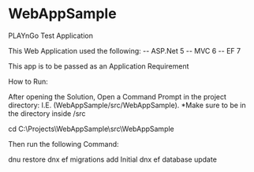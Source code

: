 # WebAppSample
PLAYnGo Test Application

This Web Application used the following:
-- ASP.Net 5
-- MVC 6
-- EF 7


This app is to be passed as an Application Requirement


How to Run:

After opening the Solution, Open a Command Prompt in the project directory:
I.E. (WebAppSample/src/WebAppSample). *Make sure to be in the directory inside /src

cd C:\Projects\WebAppSample\src\WebAppSample

Then run the following Command:

dnu restore
dnx ef migrations add Initial
dnx ef database update
